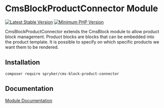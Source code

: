 # CmsBlockProductConnector Module
[![Latest Stable Version](https://poser.pugx.org/spryker/cms-block-product-connector/v/stable.svg)](https://packagist.org/packages/spryker/cms-block-product-connector)
[![Minimum PHP Version](https://img.shields.io/badge/php-%3E%3D%207.4-8892BF.svg)](https://php.net/)

CmsBlockProductConnector extends the CmsBlock module to allow product block management. Product blocks are blocks that can be embedded into the product template. It is possible to specify on which specific products we want them to be rendered.

## Installation

```
composer require spryker/cms-block-product-connector
```

## Documentation

[Module Documentation](https://academy.spryker.com/developing_with_spryker/module_guide/content_management/cms_block/cms_block.html)
